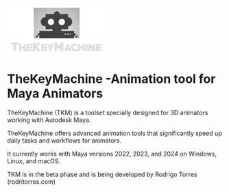 
<img width="230px" src="./TheKeyMachine/data/img/TheKeyMachine_logo_500.png" />

# TheKeyMachine -Animation tool for Maya Animators

TheKeyMachine (TKM) is a toolset specially designed for 3D animators working with Autodesk Maya.

TheKeyMachine offers advanced animation tools that significantly speed up daily tasks and workflows for animators.

It currently works with Maya versions 2022, 2023, and 2024 on Windows, Linux, and macOS.

TKM is in the beta phase and is being developed by Rodrigo Torres (rodritorres.com)
